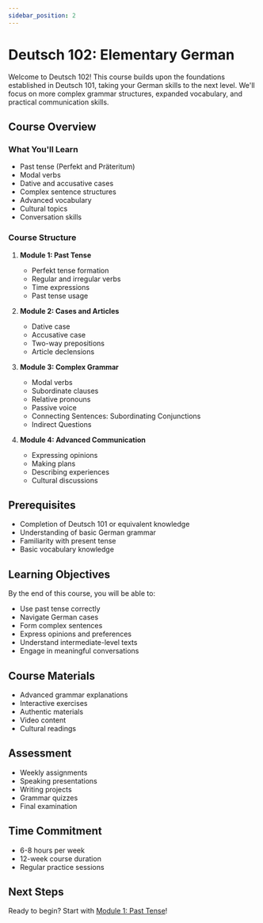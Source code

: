 ```yaml
---
sidebar_position: 2
---
```


# Deutsch 102: Elementary German

Welcome to Deutsch 102! This course builds upon the foundations established in Deutsch 101, taking your German skills to the next level. We'll focus on more complex grammar structures, expanded vocabulary, and practical communication skills.

## Course Overview

### What You'll Learn
- Past tense (Perfekt and Präteritum)
- Modal verbs
- Dative and accusative cases
- Complex sentence structures
- Advanced vocabulary
- Cultural topics
- Conversation skills

### Course Structure
1. **Module 1: Past Tense**
   - Perfekt tense formation
   - Regular and irregular verbs
   - Time expressions
   - Past tense usage

2. **Module 2: Cases and Articles**
   - Dative case
   - Accusative case
   - Two-way prepositions
   - Article declensions

3. **Module 3: Complex Grammar**
   - Modal verbs
   - Subordinate clauses
   - Relative pronouns
   - Passive voice
   - Connecting Sentences: Subordinating Conjunctions
   - Indirect Questions

4. **Module 4: Advanced Communication**
   - Expressing opinions
   - Making plans
   - Describing experiences
   - Cultural discussions

## Prerequisites
- Completion of Deutsch 101 or equivalent knowledge
- Understanding of basic German grammar
- Familiarity with present tense
- Basic vocabulary knowledge

## Learning Objectives
By the end of this course, you will be able to:
- Use past tense correctly
- Navigate German cases
- Form complex sentences
- Express opinions and preferences
- Understand intermediate-level texts
- Engage in meaningful conversations

## Course Materials
- Advanced grammar explanations
- Interactive exercises
- Authentic materials
- Video content
- Cultural readings

## Assessment
- Weekly assignments
- Speaking presentations
- Writing projects
- Grammar quizzes
- Final examination

## Time Commitment
- 6-8 hours per week
- 12-week course duration
- Regular practice sessions

## Next Steps
Ready to begin? Start with [Module 1: Past Tense](./module-1/past-tense)! 